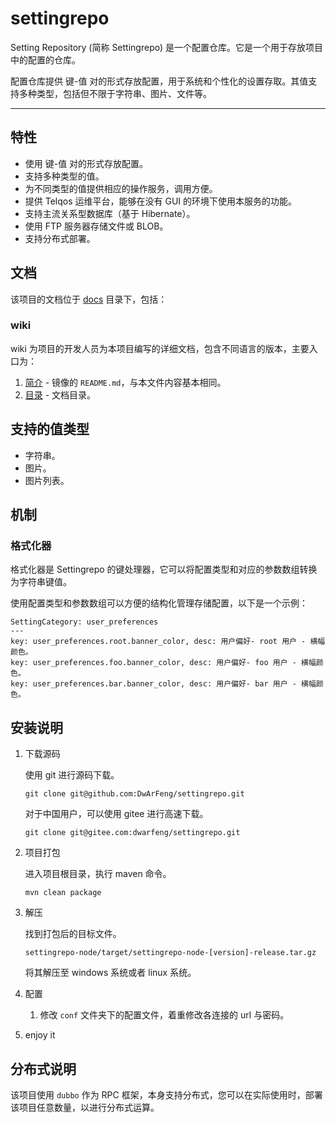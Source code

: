 # settingrepo

Setting Repository (简称 Settingrepo) 是一个配置仓库。它是一个用于存放项目中的配置的仓库。

配置仓库提供 键-值 对的形式存放配置，用于系统和个性化的设置存取。其值支持多种类型，包括但不限于字符串、图片、文件等。

---

## 特性

- 使用 键-值 对的形式存放配置。
- 支持多种类型的值。
- 为不同类型的值提供相应的操作服务，调用方便。
- 提供 Telqos 运维平台，能够在没有 GUI 的环境下使用本服务的功能。
- 支持主流关系型数据库（基于 Hibernate）。
- 使用 FTP 服务器存储文件或 BLOB。
- 支持分布式部署。

## 文档

该项目的文档位于 [docs](./docs) 目录下，包括：

### wiki

wiki 为项目的开发人员为本项目编写的详细文档，包含不同语言的版本，主要入口为：

1. [简介](docs/wiki/zh-CN/Introduction.md) - 镜像的 `README.md`，与本文件内容基本相同。
2. [目录](docs/wiki/zh-CN/Contents.md) - 文档目录。

## 支持的值类型

- 字符串。
- 图片。
- 图片列表。

## 机制

### 格式化器

格式化器是 Settingrepo 的键处理器，它可以将配置类型和对应的参数数组转换为字符串键值。

使用配置类型和参数数组可以方便的结构化管理存储配置，以下是一个示例：

```text
SettingCategory: user_preferences
---
key: user_preferences.root.banner_color, desc: 用户偏好- root 用户 - 横幅颜色。
key: user_preferences.foo.banner_color, desc: 用户偏好- foo 用户 - 横幅颜色。
key: user_preferences.bar.banner_color, desc: 用户偏好- bar 用户 - 横幅颜色。
```

## 安装说明

1. 下载源码
   
   使用 git 进行源码下载。

   ```shell
   git clone git@github.com:DwArFeng/settingrepo.git
   ```
   
   对于中国用户，可以使用 gitee 进行高速下载。

   ```shell
   git clone git@gitee.com:dwarfeng/settingrepo.git
   ```

2. 项目打包
   
   进入项目根目录，执行 maven 命令。

   ```shell
   mvn clean package
   ```

3. 解压
   
   找到打包后的目标文件。
   
   ```
   settingrepo-node/target/settingrepo-node-[version]-release.tar.gz
   ```
   
   将其解压至 windows 系统或者 linux 系统。

4. 配置
   
   1. 修改 `conf` 文件夹下的配置文件，着重修改各连接的 url 与密码。

5. enjoy it

## 分布式说明

该项目使用 `dubbo` 作为 RPC 框架，本身支持分布式，您可以在实际使用时，部署该项目任意数量，以进行分布式运算。
